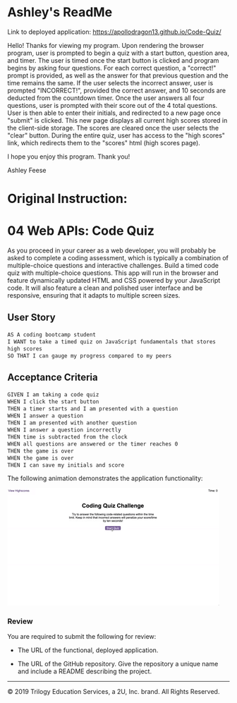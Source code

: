 # Ashley's ReadMe

Link to deployed application: https://apollodragon13.github.io/Code-Quiz/

Hello! Thanks for viewing my program. Upon rendering the browser program, user is prompted to begin a quiz with a start button, question area, and timer. The user is timed once the start button is clicked and program begins by asking four questions. For each correct question, a "correct!" prompt is provided, as well as the answer for that previous question and the time remains the same. If the user selects the incorrect answer, user is prompted "INCORRECT!", provided the correct answer, and 10 seconds are deducted from the countdown timer. Once the user answers all four questions, user is prompted with their score out of the 4 total questions. User is then able to enter their initials, and redirected to a new page once "submit" is clicked. This new page displays all current high scores stored in the client-side storage. The scores are cleared once the user selects the "clear" button. During the entire quiz, user has access to the "high scores" link, which redirects them to the "scores" html (high scores page). 



I hope you enjoy this program. 
Thank you!


Ashley Feese




# Original Instruction: 




# 04 Web APIs: Code Quiz

As you proceed in your career as a web developer, you will probably be asked to complete a coding assessment, which is typically a combination of multiple-choice questions and interactive challenges. Build a timed code quiz with multiple-choice questions. This app will run in the browser and feature dynamically updated HTML and CSS powered by your JavaScript code. It will also feature a clean and polished user interface and be responsive, ensuring that it adapts to multiple screen sizes.

## User Story

```
AS A coding bootcamp student
I WANT to take a timed quiz on JavaScript fundamentals that stores high scores
SO THAT I can gauge my progress compared to my peers
```

## Acceptance Criteria

```
GIVEN I am taking a code quiz
WHEN I click the start button
THEN a timer starts and I am presented with a question
WHEN I answer a question
THEN I am presented with another question
WHEN I answer a question incorrectly
THEN time is subtracted from the clock
WHEN all questions are answered or the timer reaches 0
THEN the game is over
WHEN the game is over
THEN I can save my initials and score
```

The following animation demonstrates the application functionality:

![code quiz](./Assets/04-web-apis-homework-demo.gif)

### Review

You are required to submit the following for review:

* The URL of the functional, deployed application.

* The URL of the GitHub repository. Give the repository a unique name and include a README describing the project.

- - -
© 2019 Trilogy Education Services, a 2U, Inc. brand. All Rights Reserved.
